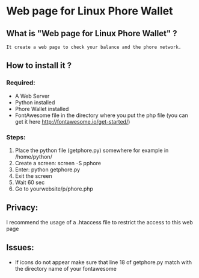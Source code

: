 # Web page for Linux Phore Wallet

## What is "Web page for Linux Phore Wallet" ?

	It create a web page to check your balance and the phore network.


## How to install it ?

### Required:
- A Web Server
- Python installed
- Phore Wallet installed
- FontAwesome file in the directory where you put the php file (you can get it here http://fontawesome.io/get-started/)

### Steps:
1) Place the python file (getphore.py) somewhere for example in /home/python/
2) Create a screen:  screen -S pphore
3) Enter: python getphore.py
4) Exit the screen 
6) Wait 60 sec
7) Go to yourwebsite/p/phore.php


## Privacy:

I recommend the usage of a .htaccess file to restrict the access to this web page 

## Issues:

- If icons do not appear make sure that line 18 of getphore.py match with the directory name of your fontawesome 


